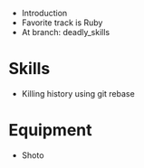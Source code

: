 * Introduction
* Favorite track is Ruby
* At branch: deadly_skills

Skills
========
* Killing history using git rebase

Equipment
=========
* Shoto
